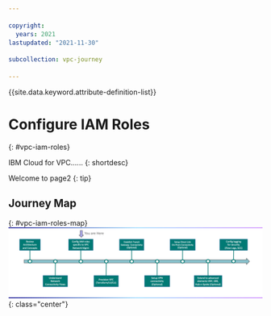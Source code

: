 ```yaml
---

copyright:
  years: 2021
lastupdated: "2021-11-30"

subcollection: vpc-journey

---
```


{{site.data.keyword.attribute-definition-list}}

# Configure IAM Roles
{: #vpc-iam-roles}

IBM Cloud for VPC...... 
{: shortdesc}

Welcome to page2
{: tip}

## Journey Map
{: #vpc-iam-roles-map}
![Architecture](images/iam-roles/journey-map.png){: class="center"}


